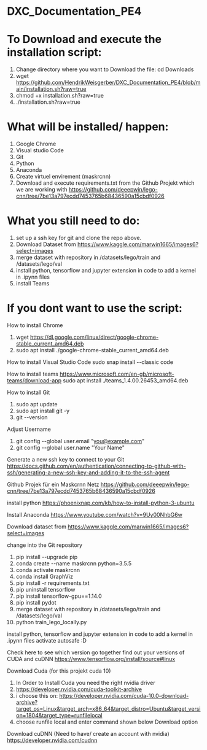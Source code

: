 # DXC_Documentation_PE4

# To Download and execute the installation script: 
1. Change directory where you want to Download the file: cd Downloads
2. wget https://github.com/HendrikWeisgerber/DXC_Documentation_PE4/blob/main/installation.sh?raw=true
3. chmod +x installation.sh\?raw\=true 
4. ./installation.sh\?raw\=true 

# What will be installed/ happen:
1. Google Chrome
2. Visual studio Code
3. Git
4. Python
5. Anaconda
6. Create virtuel envirement (maskrcnn)
7. Download and execute requirements.txt from the Github Projekt which we are working with https://github.com/deeepwin/lego-cnn/tree/7be13a797ecdd7453765b68436590a15cbdf0926

# What you still need to do:
1. set up a ssh key for git and clone the repo above. 
2. Download Dataset from https://www.kaggle.com/marwin1665/images6?select=images
3. merge dataset with repository in /datasets/lego/train and /datasets/lego/val
4. install python, tensorflow and jupyter extension in code to add a kernel in .ipynn files
5. install Teams


# If you dont want to use the script:

How to install Chrome 
1. wget https://dl.google.com/linux/direct/google-chrome-stable_current_amd64.deb
2. sudo apt install ./google-chrome-stable_current_amd64.deb

How to install Visual Studio Code
sudo snap install --classic code

How to install teams 
https://www.microsoft.com/en-gb/microsoft-teams/download-app
sudo apt install ./teams_1.4.00.26453_amd64.deb


How to install Git
1. sudo apt update
2. sudo apt install git -y
3. git --version

Adjust Username 
1. git config --global user.email "you@example.com"
2. git config --global user.name "Your Name"

Generate a new ssh key to connect to your Git
https://docs.github.com/en/authentication/connecting-to-github-with-ssh/generating-a-new-ssh-key-and-adding-it-to-the-ssh-agent


Github Projek für ein Maskcrnn Netz
https://github.com/deeepwin/lego-cnn/tree/7be13a797ecdd7453765b68436590a15cbdf0926

install python 
https://phoenixnap.com/kb/how-to-install-python-3-ubuntu

Install Anaconda 
https://www.youtube.com/watch?v=9Uy00NhbG6w

Download dataset from
https://www.kaggle.com/marwin1665/images6?select=images

change into the Git repository 
1. pip install --upgrade pip
2. conda create --name maskrcnn python=3.5.5 
3. conda activate maskrcnn 
4. conda install GraphViz
5. pip install -r requirements.txt
6. pip uninstall tensorflow
7. pip install tensorflow-gpu==1.14.0
8. pip install pydot
9. merge dataset with repository in /datasets/lego/train and /datasets/lego/val
10. python train_lego_locally.py

install python, tensorflow and jupyter extension in code to add a kernel in .ipynn files
activate autosafe :D






Check here to see which version go together
find out your versions of CUDA and cuDNN
https://www.tensorflow.org/install/source#linux

Download Cuda (for this projekt cuda 10)
1. In Order to Install Cuda you need the right nvidia driver 
1. https://developer.nvidia.com/cuda-toolkit-archive
2. i choose this on: https://developer.nvidia.com/cuda-10.0-download-archive?target_os=Linux&target_arch=x86_64&target_distro=Ubuntu&target_version=1804&target_type=runfilelocal
3. choose runfile local and enter command shown below Download option 

	



Download cuDNN (Need to have/ create an account with nvidia)
https://developer.nvidia.com/cudnn 



